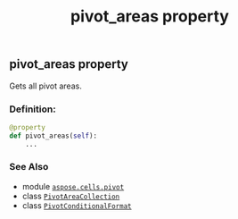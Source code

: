 ﻿---
title: pivot_areas property
second_title: Aspose.Cells for Python via .NET API References
description: 
type: docs
weight: 80
url: /aspose.cells.pivot/pivotconditionalformat/pivot_areas/
is_root: false
---

## pivot_areas property


Gets all pivot areas.
### Definition:
```python
@property
def pivot_areas(self):
    ...
```

### See Also
* module [`aspose.cells.pivot`](../../)
* class [`PivotAreaCollection`](/cells/python-net/aspose.cells.pivot/pivotareacollection)
* class [`PivotConditionalFormat`](/cells/python-net/aspose.cells.pivot/pivotconditionalformat)
